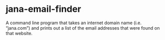 # jana-email-finder
A command line program that takes an internet domain name (i.e. “jana.com”) and prints out a list of the email addresses that were found on that website.
